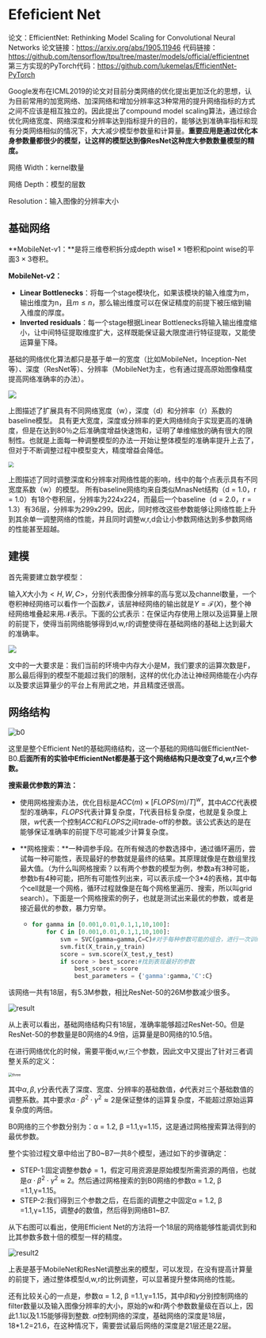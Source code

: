 # Efeficient Net

论文：EfficientNet: Rethinking Model Scaling for Convolutional Neural Networks
论文链接：https://arxiv.org/abs/1905.11946
代码链接：https://github.com/tensorflow/tpu/tree/master/models/official/efficientnet
第三方实现的PyTorch代码：https://github.com/lukemelas/EfficientNet-PyTorch



Google发布在ICML2019的论文对目前分类网络的优化提出更加泛化的思想，认为目前常用的加宽网络、加深网络和增加分辨率这3种常用的提升网络指标的方式之间不应该是相互独立的。因此提出了compound model scaling算法，通过综合优化网络宽度、网络深度和分辨率达到指标提升的目的，能够达到准确率指标和现有分类网络相似的情况下，大大减少模型参数量和计算量。**重要应用是通过优化本身参数量都很少的模型，让这样的模型达到像ResNet这种庞大参数数量模型的精度。**

网络 Width：kernel数量

网络 Depth：模型的层数

Resolution：输入图像的分辨率大小

## 基础网络

**MobileNet-v1：**是将三维卷积拆分成depth wise$1\times 1$卷积和point wise的平面$3\times 3$卷积。

**MobileNet-v2：**

* **Linear Bottlenecks**：将每一个stage模块化，如果该模块的输入维度为m，输出维度为n，且$m \leq n$，那么输出维度可以在保证精度的前提下被压缩到输入维度的厚度。
* **Inverted residuals**：每一个stage根据Linear Bottlenecks将输入输出维度缩小，让中间特征提取维度扩大，这样既能保证最大限度进行特征提取，又能使运算量下降。

基础的网络优化算法都只是基于单一的宽度（比如MobileNet，Inception-Net等）、深度（ResNet等）、分辨率（MobileNet为主，也有通过提高原始图像精度提高网络准确率的办法）。

![](/img/in-post/img/old.png)

上图描述了扩展具有不同网络宽度（w），深度（d）和分辨率（r）系数的baseline模型。 具有更大宽度，深度或分辨率的更大网络倾向于实现更高的准确度，但是在达到80％之后准确度增益快速饱和，证明了单维缩放的确有很大的限制性。也就是上面每一种调整模型的办法一开始让整体模型的准确率提升上去了，但对于不断调整过程中模型变大，精度增益会降低。

<img src="/img/in-post/img/test.png" style="zoom:70%;" />

上图描述了同时调整深度和分辨率对网络性能的影响，线中的每个点表示具有不同宽度系数（w）的模型。 所有baseline网络均来自类似MnasNet结构（d = 1.0，r = 1.0）有18个卷积层，分辨率为224x224，而最后一个baseline（d = 2.0，r = 1.3）有36层，分辨率为299x299。因此，同时修改这些参数能够让网络性能上升到其余单一调整网络的性能，并且同时调整w,r,d会让小参数网络达到多参数网络的性能甚至超越。



## 建模

首先需要建立数学模型：

输入$X$大小为$<H, W, C>$，分别代表图像分辨率的高与宽以及channel数量，一个卷积神经网络可以看作一个函数$\mathcal{F}$，该层神经网络的输出就是$Y = \mathcal{F}(X)$，整个神经网络堆叠起来用$\mathcal{N}$表示。下面的公式表示：在保证内存使用上限以及运算量上限的前提下，使得当前网络能够得到d,w,r的调整使得在基础网络的基础上达到最大的准确率。

![](/img/in-post/img/eq.png)

文中的一大要求是：我们当前的环境中内存大小是M，我们要求的运算次数是F，那么最后得到的模型不能超过我们的限制，这样的优化办法让神经网络能在小内存以及要求运算量少的平台上有用武之地，并且精度还很高。

## 网络结构

![b0](/img/in-post/img/b0.png)

这里是整个Efficient Net的基础网络结构，这一个基础的网络叫做EfficientNet-B0.**后面所有的实验中EfficientNet都是基于这个网络结构只是改变了d,w,r三个参数。**

**搜索最优参数的算法：**

* 使用网格搜索办法，优化目标是$ACC(m) \times [FLOPS	(m)/T]^w$，其中$ACC$代表模型的准确率，$FLOPS$代表计算复杂度，$T$代表目标复杂度，也就是复杂度上限，$w$代表一个控制$ACC$和$FLOPS$之间trade-off的参数。该公式表达的是在能够保证准确率的前提下尽可能减少计算复杂度。

* **网格搜索：**一种调参手段。在所有候选的参数选择中，通过循环遍历，尝试每一种可能性，表现最好的参数就是最终的结果。其原理就像是在数组里找最大值。（为什么叫网格搜索？以有两个参数的模型为例，参数a有3种可能，参数b有4种可能，把所有可能性列出来，可以表示成一个3*4的表格，其中每个cell就是一个网格，循环过程就像是在每个网格里遍历、搜索，所以叫grid search）。下面是一个网格搜索的例子，也就是测试出来最优的参数，或者是接近最优的参数，暴力穷举。

  * ```python
    for gamma in [0.001,0.01,0.1,1,10,100]:
        for C in [0.001,0.01,0.1,1,10,100]:
            svm = SVC(gamma=gamma,C=C)#对于每种参数可能的组合，进行一次训练；
            svm.fit(X_train,y_train)
            score = svm.score(X_test,y_test)
            if score > best_score:#找到表现最好的参数
                best_score = score
                best_parameters = {'gamma':gamma,'C':C}
    ```

    

该网络一共有18层，有5.3M参数，相比ResNet-50的26M参数减少很多。

![result](/img/in-post/img/result.png)

从上表可以看出，基础网络结构只有18层，准确率能够超过ResNet-50。但是ResNet-50的参数量是B0网络的4.9倍，运算量是B0网络的10.5倍。

在进行网络优化的时候，需要平衡d,w,r三个参数，因此文中又提出了针对三者调整关系的定义：

<img src="/img/in-post/img/three.png" alt="three" style="zoom:50%;" />

其中$\alpha, \beta, \gamma$分表代表了深度、宽度、分辨率的基础数值，$\phi$代表对三个基础数值的调整系数。其中要求$\alpha \cdot \beta^2 \cdot \gamma^2 \approx 2$是保证整体的运算复杂度，不能超过原始运算复杂度的两倍。

B0网络的三个参数分别为：α = 1.2, β =1.1,γ=1.15，这是通过网格搜索算法得到的最优参数。

整个实验过程文章中给出了B0~B7一共8个模型，通过如下的步骤确定：

* STEP-1:固定调整参数$\phi=1$，假定可用资源是原始模型所需资源的两倍，也就是$\alpha \cdot \beta^2 \cdot \gamma^2 \approx 2$。然后通过网格搜索的到B0网络的参数α = 1.2, β =1.1,γ=1.15。
* STEP-2:我们得到三个参数之后，在后面的调整之中固定α = 1.2, β =1.1,γ=1.15，调整$\phi$的数值，然后得到网络B1~B7.

从下右图可以看出，使用Efficient Net的方法将一个18层的网络能够性能调优到和比其参数多数十倍的模型一样的精度。

![result2](/img/in-post/img/result2.png)

上表是基于MobileNet和ResNet调整出来的模型，可以发现，在没有提高计算量的前提下，通过整体模型d,w,r的比例调整，可以显著提升整体网络的性能。



还有比较关心的一点是，参数α = 1.2, β =1.1,γ=1.15，其中$\beta$和$\gamma$分别控制网络的filter数量以及输入图像分辨率的大小，原始的w和r两个参数数量级在百以上，因此1.1以及1.15能够得到整数. $\alpha$控制网络的深度，基础网络的深度是18层，18*1.2=21.6，在这种情况下，需要尝试最后网络的深度是21层还是22层。